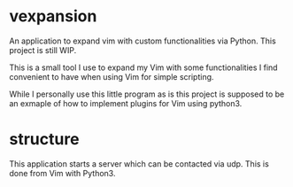 # vexpansion
An application to expand vim with custom functionalities via Python.
This project is still WIP.

This is a small tool I use to expand my Vim with some functionalities I find convenient to have when using Vim for simple scripting.

While I personally use this little program as is this project is supposed to be an exmaple of how to implement plugins for Vim using python3.

# structure
This application starts a server which can be contacted via udp. This is done from Vim with Python3.
